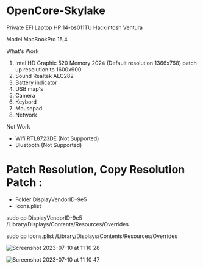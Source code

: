 # OpenCore-Skylake
Private EFI Laptop HP 14-bs011TU Hackintosh Ventura

Model MacBookPro 15,4

What's Work
1. Intel HD Graphic 520 Memory 2024
   (Default resolution 1366x768) patch up resolution to 1600x900
2. Sound Realtek ALC282
3. Battery indicator
4. USB map's
5. Camera
6. Keybord 
7. Mousepad
8. Network

Not Work
- Wifi RTL8723DE (Not Supported)
- Bluetooth (Not Supported)


# Patch Resolution, Copy Resolution Patch :
- Folder DisplayVendorID-9e5
- Icons.plist

sudo cp DisplayVendorID-9e5 /Library/Displays/Contents/Resources/Overrides

sudo cp Icons.plist /Library/Displays/Contents/Resources/Overrides

![Screenshot 2023-07-10 at 11 10 28](https://github.com/mijortsa/OpenCore-Skylake/assets/908982/e6734c27-0907-4cd1-8ed4-a1eae1b9dc8b)

![Screenshot 2023-07-10 at 11 10 47](https://github.com/mijortsa/OpenCore-Skylake/assets/908982/7b5c656f-0d56-4053-9581-336d77106287)
